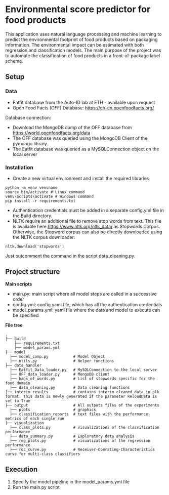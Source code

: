 # Environmental score predictor for food products

This application uses natural language processing and machine learning to predict the environmental footprint of food products based on packaging information. The environmental impact can be estimated with both regression and classification models. The main purpose of the project was to automate the classification of food products in a front-of-package label scheme.

## Setup
### Data
- Eatfit database from the Auto-ID lab at ETH - available upon request
- Open Food Facts (OFF) Database: https://ch-en.openfoodfacts.org/

Database connection:
- Download the MongoDB dump of the OFF database from https://world.openfoodfacts.org/data
- The OFF database was queried using the MongoDB Client of the pymongo library
- The Eatfit database was queried as a MySQLConnection object on the local server

### Installation
- Create a new virtual environment and install the required libraries
```
python -m venv venvname
source bin/activate # Linux command
venv\Scripts\activate # Windows command
pip install -r requirements.txt
```
- Authentication credentials must be added in a separate config.yml file in the Build directory.
- NLTK require an additional file to remove stop words from text. This file is available here https://www.nltk.org/nltk_data/ as Stopwords Corpus. Otherwise, the Stopword corpus can also be directly downloaded using the NLTK corpus downloader:
```
nltk.download('stopwords')
``` 
Just outcomment the command in the script data_cleaning.py. 

## Project structure

**Main scripts**
- main.py: main script where all model steps are called in a successive order
- config.yml: config yaml file, which has all the authentication credentials
- model_params.yml: yaml file where the data and model to execute can be specified

**File tree**
```
.
├── Build
    ├── requirements.txt
    ├── model_params.yml
├── model
  ├── model_comp.py           # Model Object
  ├── utils.py                # Helper functions
├── data_handler     
  ├── Eatfit_Data_loader.py   # MySQLConnection to the local server
  ├── OFF_data_loader.py      # MongoDB client
  ├── bags_of_words.py        # List of stopwords specific for the food domain
  ├── data_cleaning.py        # Data cleaning functions
├── interim_results           # contains interim cleaned data in plk format. This data is newly generated if the parameter ReloadData is set to True
├── output                    # All outputs files of the experiments 
  ├── plots                   # graphics
  ├── classification_reports  # text files with the performance metrics of each single run
├── visualization
  ├── class_plots.py          # visualizations of the classification performance
  ├── data_summary.py         # Exploratory data analysis
  ├── reg_plots.py            # visualizations of the regression performance
  ├── roc_curve.py            # Receiver-Operating-Characteristics curve for multi-class classifiers

```

## Execution
1. Specify the model pipeline in the model_params.yml file
2. Run the main.py script


